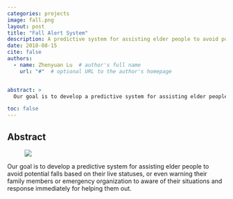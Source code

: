 ```yaml
---
categories: projects
image: fall.png
layout: post
title: "Fall Alert System"
description: A predictive system for assisting elder people to avoid potential falls.
date: 2018-08-15
cite: false
authors:
  - name: Zhenyuan Lu  # author's full name
    url: "#"  # optional URL to the author's homepage


abstract: >
  Our goal is to develop a predictive system for assisting elder people to avoid potential falls based on their live statuses, or even warning their family members or emergency organization to aware of their situations and response immediately for helping them out.

toc: false
---
```


## Abstract

<figure>
<img src="{{ '/assets/img/projects/fall.png' | relative_url }}" />
</figure>

Our goal is to develop a predictive system for assisting elder people to avoid potential falls based on their live statuses, or even warning their family members or emergency organization to aware of their situations and response immediately for helping them out.
